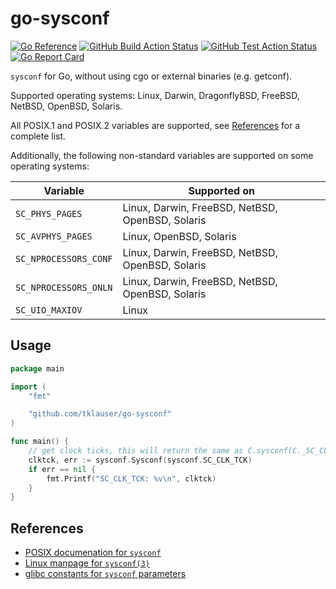 # go-sysconf

[![Go Reference](https://pkg.go.dev/badge/github.com/tklauser/go-sysconf.svg)](https://pkg.go.dev/github.com/tklauser/go-sysconf)
[![GitHub Build Action Status][1]][2]
[![GitHub Test Action Status][3]][4]
[![Go Report Card][5]][6]

`sysconf` for Go, without using cgo or external binaries (e.g. getconf).

Supported operating systems: Linux, Darwin, DragonflyBSD, FreeBSD, NetBSD, OpenBSD, Solaris.

All POSIX.1 and POSIX.2 variables are supported, see [References](#references) for a complete list.

Additionally, the following non-standard variables are supported on some operating systems:

| Variable | Supported on |
|---|---|
| `SC_PHYS_PAGES`       | Linux, Darwin, FreeBSD, NetBSD, OpenBSD, Solaris |
| `SC_AVPHYS_PAGES`     | Linux, OpenBSD, Solaris |
| `SC_NPROCESSORS_CONF` | Linux, Darwin, FreeBSD, NetBSD, OpenBSD, Solaris |
| `SC_NPROCESSORS_ONLN` | Linux, Darwin, FreeBSD, NetBSD, OpenBSD, Solaris |
| `SC_UIO_MAXIOV`       | Linux |

## Usage

```Go
package main

import (
	"fmt"

	"github.com/tklauser/go-sysconf"
)

func main() {
	// get clock ticks, this will return the same as C.sysconf(C._SC_CLK_TCK)
	clktck, err := sysconf.Sysconf(sysconf.SC_CLK_TCK)
	if err == nil {
		fmt.Printf("SC_CLK_TCK: %v\n", clktck)
	}
}
```

## References

* [POSIX documenation for `sysconf`](http://pubs.opengroup.org/onlinepubs/9699919799/functions/sysconf.html)
* [Linux manpage for `sysconf(3)`](http://man7.org/linux/man-pages/man3/sysconf.3.html)
* [glibc constants for `sysconf` parameters](https://www.gnu.org/software/libc/manual/html_node/Constants-for-Sysconf.html)

[1]: https://github.com/tklauser/go-sysconf/workflows/Build/badge.svg
[2]: https://github.com/tklauser/go-sysconf/actions?query=workflow%3ABuild
[3]: https://github.com/tklauser/go-sysconf/workflows/Tests/badge.svg
[4]: https://github.com/tklauser/go-sysconf/actions?query=workflow%3ATests
[5]: https://goreportcard.com/badge/github.com/tklauser/go-sysconf
[6]: https://goreportcard.com/report/github.com/tklauser/go-sysconf
